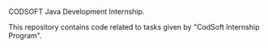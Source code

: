 CODSOFT
Java Development Internship.

This repository contains code related to tasks given by "CodSoft Internship Program".
